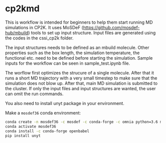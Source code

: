 # cp2kmd

This is workflow is intended for beginners to help them start running MD simulations in CP2K. It uses MoSDeF (https://github.com/mosdef-hub/mbuild) tools to set up input structure. Input files are generated using the codes in the cssi_cp2k folder. 

The input structures needs to be defined as an mbuild molecule. Other properties such as the box length, the simulation temperature, the functional etc. need to be defined before starting the simulation. Sample inputs for the workflow can be seen in sample_test.ipynb file. 

The worflow first optimizes the strucure of a single molecule. After that it runs a short MD trajectory with a very small timestep to make sure that the simulation does not blow up. After that, main MD simulation is submitted to the cluster.
If only the input files and input structures are wanted, the user can omit the run commands. 

You also need to install unyt package in your environment.


Make a `mosdef36` conda environment:

```bash
conda create -n mosdef36 -c mosdef -c conda-forge -c omnia python=3.6 mbuild foyer signac signac-flow pandas
conda activate mosdef36
conda install -c conda-forge openbabel  
pip install unyt
```
